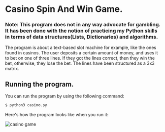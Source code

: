 # Casino Spin And Win Game.

### Note: This program does not in any way advocate for gambling. It has been done with the notion of practicing my Python skills in terms of data structures(Lists, Dictionaries) and algorithms.

The program is about a text-based slot machine for example, like the ones found in casinos. The user deposits a certain amount of money,
and uses it to bet on one of three lines. If they got the lines correct, then they win the bet, otherwise, they lose the bet. The lines
have been structured as a 3x3 matrix. 

## Running the program.

You can run the program by using the following command:

```bash
$ python3 casino.py
```
Here's how the program looks like when you run it:

![casino game](https://github.com/Jonnybuoy/spin_and_win_game/assets/35404617/85087811-60e0-4475-bedc-8c3702ec4bc0)


